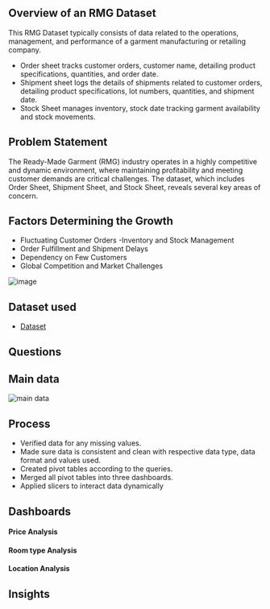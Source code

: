 
## Overview of an RMG Dataset 
This RMG Dataset typically consists of data related to the operations, management, and performance of a garment manufacturing or retailing company. 
- Order sheet tracks customer orders, customer name, detailing product specifications, quantities, and order date.
- Shipment sheet logs the details of shipments related to customer orders, detailing product specifications, lot numbers, quantities, and shipment date.
- Stock Sheet manages inventory, stock date tracking garment availability and stock movements.

## Problem Statement
The Ready-Made Garment (RMG) industry operates in a highly competitive and dynamic environment, where maintaining profitability and meeting customer demands are critical challenges. The dataset, which includes Order Sheet, Shipment Sheet, and Stock Sheet, reveals several key areas of concern.
## Factors Determining the Growth
- Fluctuating Customer Orders
-Inventory and Stock Management
- Order Fulfillment and Shipment Delays
- Dependency on Few Customers
- Global Competition and Market Challenges

![image](https://github.com/user-attachments/assets/def98e34-e535-4625-802c-e2bbdf357a84)


## Dataset used
- <a href= "https://github.com/sumiya-sadiya-analyst/Excel_Project-RMG_Analysis/blob/main/Ready-Made%20Garments%20Dashboard%20Analysis.xlsx">Dataset</a>
  
## Questions


## Main data
![main data](https://github.com/user-attachments/assets/d3dfe695-1530-4c8c-9da8-077b853d67b1)

## Process
- Verified data for any missing values.
- Made sure data is consistent and clean with respective data type, data format and values used.
- Created pivot tables according to the queries.
- Merged all pivot tables into three dashboards.
- Applied slicers to interact data dynamically  

## Dashboards 
  #### Price Analysis

  #### Room type Analysis

  #### Location Analysis


## Insights
